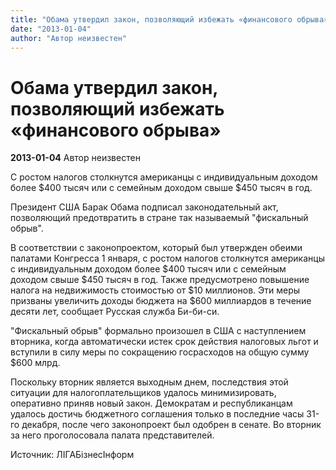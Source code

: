 ```yaml
---
title: "Обама утвердил закон, позволяющий избежать «финансового обрыва»"
date: "2013-01-04"
author: "Автор неизвестен"
---
```


# Обама утвердил закон, позволяющий избежать «финансового обрыва»

**2013-01-04** Автор неизвестен

С ростом налогов столкнутся американцы с индивидуальным доходом более $400 тысяч или с семейным доходом свыше $450 тысяч в год.

Президент США Барак Обама подписал законодательный акт, позволяющий предотвратить в стране так называемый "фискальный обрыв".

В соответствии с законопроектом, который был утвержден обеими палатами Конгресса 1 января, с ростом налогов столкнутся американцы с индивидуальным доходом более $400 тысяч или с семейным доходом свыше $450 тысяч в год. Также предусмотрено повышение налога на недвижимость стоимостью от $10 миллионов. Эти меры призваны увеличить доходы бюджета на $600 миллиардов в течение десяти лет, сообщает Русская служба Би-би-си.

 "Фискальный обрыв" формально произошел в США с наступлением вторника, когда автоматически истек срок действия налоговых льгот и вступили в силу меры по сокращению госрасходов на общую сумму $600 млрд.

Поскольку вторник является выходным днем, последствия этой ситуации для налогоплательщиков удалось минимизировать, оперативно приняв новый закон. Демократам и республиканцам удалось достичь бюджетного соглашения только в последние часы 31-го декабря, после чего законопроект был одобрен в сенате. Во вторник за него проголосовала палата представителей.

Источник: ЛIГАБiзнесIнформ